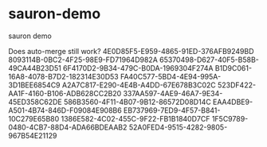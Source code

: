 # sauron-demo
sauron demo

Does auto-merge still work?
4E0D85F5-E959-4865-91ED-376AFB9249BD
8093114B-0BC2-4F25-98E9-FD71964D982A
65370498-D627-40F5-B58B-49CA44B23D51
6F4170D2-9B34-479C-B0DA-1969304F274A
B1D9C061-16A8-4078-B7D2-182314E30D53
FA40C577-5BD4-4E94-995A-3D1BEE6854C9
A2A7C817-E290-4E4B-A4DD-67E678B3C02C
523DF422-AA1F-4160-B106-ADB628CC2B20
337AA597-4AE9-46A7-9E34-45ED358C62DE
586B3560-4F11-4B07-9B12-86572D08D14C
EAA4DBE9-A501-4B74-846D-F09084E908B6
EB737969-7ED9-4F57-B841-10C279E65B80
1386E582-4C02-455C-9F22-FB1B1840D7CF
1F5C9789-0480-4CB7-88D4-ADA66BDEAAB2
52A0FED4-9515-4282-9805-967B54E21129
